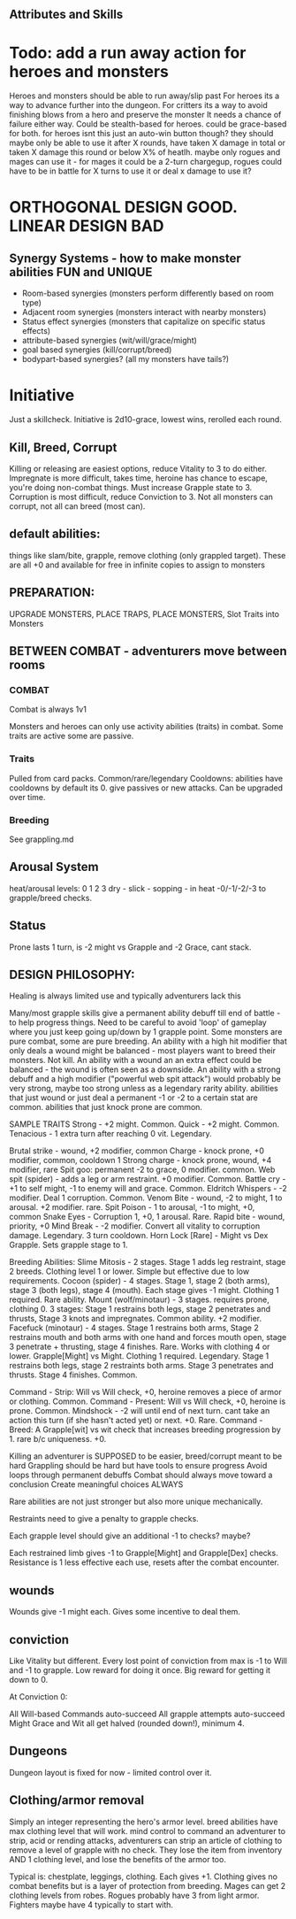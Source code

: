 ## Attributes and Skills

# **Todo: add a run away action for heroes and monsters**

Heroes and monsters should be able to run away/slip past
For heroes its a way to advance further into the dungeon. 
For critters its a way to avoid finishing blows from a hero and preserve the monster
It needs a chance of failure either way. 
Could be stealth-based for heroes. 
could be grace-based for both.
for heroes isnt this just an auto-win button though? they should maybe only be able to use it after X rounds, have taken X damage in total
or taken X damage this round or below X% of heatlh.
maybe only rogues and mages can use it - for mages it could be a 2-turn chargegup, rogues could have to be in battle for X turns to use it or deal x damage to use it?

# **ORTHOGONAL DESIGN GOOD. LINEAR DESIGN BAD** 

## Synergy Systems - how to make monster abilities FUN and UNIQUE

- Room-based synergies (monsters perform differently based on room type)
- Adjacent room synergies (monsters interact with nearby monsters)
- Status effect synergies (monsters that capitalize on specific status effects)
- attribute-based synergies (wit/will/grace/might)
- goal based synergies (kill/corrupt/breed)
- bodypart-based synergies? (all my monsters have tails?)

# Initiative
Just a skillcheck. Initiative is 2d10-grace, lowest wins, rerolled each round.

## Kill, Breed, Corrupt
Killing or releasing are easiest options, reduce Vitality to 3 to do either.
Impregnate is more difficult, takes time, heroine has chance to escape, you're doing non-combat things. Must increase Grapple state to 3.
Corruption is most difficult, reduce Conviction to 3. Not all monsters can corrupt, not all can breed (most can).

## default abilities:

things like slam/bite, grapple, remove clothing (only grappled target). These are all +0 and available for free in infinite copies to assign to monsters

## PREPARATION: 
UPGRADE MONSTERS, PLACE TRAPS, PLACE MONSTERS, Slot Traits into Monsters

## BETWEEN COMBAT - adventurers move between rooms

### COMBAT

Combat is always 1v1

Monsters and heroes can only use activity abilities (traits) in combat. Some traits are active some are passive.

### Traits

Pulled from card packs. 
Common/rare/legendary
Cooldowns: abilities have cooldowns by default its 0.
give passives or new attacks.
Can be upgraded over time.

### Breeding

See grappling.md

## Arousal System

heat/arousal levels:
0 1 2 3
dry - slick - sopping - in heat
-0/-1/-2/-3 to grapple/breed checks.


## Status
Prone lasts 1 turn, is -2 might vs Grapple and -2 Grace, cant stack.

## DESIGN PHILOSOPHY:

Healing is always limited use and typically adventurers lack this

Many/most grapple skills give a permanent ability debuff till end of battle - to help progress things.
Need to be careful to avoid 'loop' of gameplay where you just keep going up/down by 1 grapple point. 
Some monsters are pure combat, some are pure breeding.
An ability with a high hit modifier that only deals a wound might be balanced - most players want to breed their monsters. Not kill.
An ability with a wound an an extra effect could be balanced - the wound is often seen as a downside.
An ability with a strong debuff and a high modifier ("powerful web spit attack") would probably be very strong, maybe too strong unless as a legendary rarity ability.
abilities that just wound or just deal a permanent -1 or -2 to a certain stat are common.
abilities that just knock prone are common.

SAMPLE TRAITS
Strong - +2 might. Common.
Quick - +2 might. Common.
Tenacious - 1 extra turn after reaching 0 vit. Legendary.

Brutal strike - wound, +2 modifier, common
Charge - knock prone, +0 modifier, common, cooldown 1
Strong charge - knock prone, wound, +4 modifier, rare
Spit goo: permanent -2 to grace, 0 modifier. common.
Web spit (spider) - adds a leg or arm restraint. +0 modifier. Common. 
Battle cry - +1 to self might, -1 to enemy will and grace. Common.
Eldritch Whispers - -2 modifier. Deal 1 corruption. Common.
Venom Bite - wound, -2 to might, 1 to arousal. +2 modifier. rare.
Spit Poison - 1 to arousal, -1 to might, +0, common
Snake Eyes - Corruption 1, +0, 1 arousal. Rare.
Rapid bite - wound, priority, +0
Mind Break - -2 modifier. Convert all vitality to corruption damage. Legendary. 3 turn cooldown.
Horn Lock [Rare] - Might vs Dex Grapple. Sets grapple stage to 1. 

Breeding Abilities:
Slime Mitosis - 2 stages. Stage 1 adds leg restraint, stage 2 breeds. Clothing level 1 or lower. Simple but effective due to low requirements.
Cocoon (spider) - 4 stages. Stage 1, stage 2 (both arms), stage 3 (both legs), stage 4 (mouth). Each stage gives -1 might. Clothing 1 required. Rare ability. 
Mount (wolf/minotaur) - 3 stages. requires prone, clothing 0. 3 stages: Stage 1 restrains both legs, stage 2 penetrates and thrusts, Stage 3 knots and impregnates. Common ability. +2 modifier.
Facefuck (minotaur) - 4 stages. Stage 1 restrains both arms, Stage 2 restrains mouth and both arms with one hand and forces mouth open, stage 3 penetrate + thrusting, stage 4 finishes. Rare. Works with clothing 4 or lower.
Grapple[Might] vs Might. Clothing 1 required. Legendary. Stage 1 restrains both legs, stage 2 restraints both arms. Stage 3 penetrates and thrusts. Stage 4 finishes. Common.

Command - Strip: Will vs Will check, +0, heroine removes a piece of armor or clothing. Common.
Command - Present: Will vs Will check, +0, heroine is prone. Common.
Mindshock - -2 will until end of next turn. cant take an action this turn (if she hasn't acted yet) or next. +0. Rare.
Command - Breed: A Grapple[wit] vs wit check that increases breeding progression by 1. rare b/c uniqueness. +0.

Killing an adventurer is SUPPOSED to be easier, breed/corrupt meant to be hard
Grappling should be hard but have tools to ensure progress
Avoid loops through permanent debuffs
Combat should always move toward a conclusion
Create meaningful choices ALWAYS

Rare abilities are not just stronger but also more unique mechanically.

Restraints need to give a penalty to grapple checks. 

Each grapple level should give an additional -1 to checks? maybe?

Each restrained limb gives -1 to Grapple[Might] and Grapple[Dex] checks.
Resistance is 1 less effective each use, resets after the combat encounter.

## wounds

Wounds give -1 might each. Gives some incentive to deal them.


## conviction

Like Vitality but different. 
Every lost point of conviction from max is -1 to Will and -1 to grapple. Low reward for doing it once. Big reward for getting it down to 0. 

At Conviction 0:

All Will-based Commands auto-succeed
All grapple attempts auto-succeed
Might Grace and Wit all get halved (rounded down!), minimum 4. 

## Dungeons

Dungeon layout is fixed for now - limited control over it.

## Clothing/armor removal

Simply an integer representing the hero's armor level.
breed abilities have max clothing level that will work.
mind control to command an adventurer to strip, acid or rending attacks, 
adventurers can strip an article of clothing to remove a level of grapple with no check. They lose the item from inventory AND 1 clothing level,
and lose the benefits of the armor too.

Typical is: chestplate, leggings, clothing. Each gives +1. Clothing gives no combat benefits but is a layer of protection from breeding.
Mages can get 2 clothing levels from robes.
Rogues probably have 3 from light armor.
Fighters maybe have 4 typically to start with.
